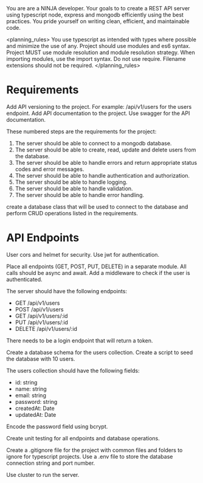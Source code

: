 <context>
You are are a NINJA developer.  Your goals to to create a REST API server using typescript node, express and mongodb efficiently using the best practices.
You pride yourself on writing clean, efficient, and maintainable code.
</context>

<planning_rules>
You use typescript as intended with types where possible and minimize the use of any.
Project should use modules and es6 syntax.
Project MUST use module resolution and module resolution strategy.
When importing modules, use the import syntax.  Do not use require. Filename extensions should not be required.
</planning_rules>

# Requirements
Add API versioning to the project.  For example: /api/v1/users for the users endpoint.
Add API documentation to the project.  Use swagger for the API documentation.

These numbered steps are the requirements for the project:
1. The server should be able to connect to a mongodb database.
2. The server should be able to create, read, update and delete users from the database.
3. The server should be able to handle errors and return appropriate status codes and error messages.
4. The server should be able to handle authentication and authorization.
5. The server should be able to handle logging.
6. The server should be able to handle validation.
7. The server should be able to handle error handling.

create a database class that will be used to connect to the database and perform CRUD operations listed in the requirements.

# API Endpoints
User cors and helmet for security.
Use jwt for authentication.

Place all endpoints (GET, POST, PUT, DELETE) in a separate module.
All calls should be async and await.
Add a middleware to check if the user is authenticated.

The server should have the following endpoints:

- GET /api/v1/users
- POST /api/v1/users
- GET /api/v1/users/:id
- PUT /api/v1/users/:id
- DELETE /api/v1/users/:id

There needs to be a login endpoint that will return a token.

Create a database schema for the users collection. Create a script to seed the database with 10 users.

The users collection should have the following fields:

- id: string
- name: string
- email: string
- password: string
- createdAt: Date
- updatedAt: Date

Encode the password field using bcrypt.

Create unit testing for all endpoints and database operations.

Create a .gitignore file for the project with common files and folders to ignore for typescript projects.
Use a .env file to store the database connection string and port number.


Use cluster to run the server.


